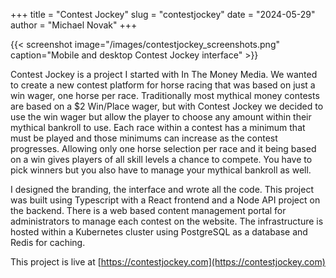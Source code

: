 +++
title = "Contest Jockey"
slug = "contestjockey"
date = "2024-05-29"
author = "Michael Novak"
+++

{{< screenshot image="/images/contestjockey_screenshots.png" caption="Mobile and desktop Contest Jockey interface" >}}

Contest Jockey is a project I started with In The Money Media. We wanted to create a new contest platform for horse racing that was based on just a win wager, one horse per race. Traditionally most mythical money contests are based on a $2 Win/Place wager, but with Contest Jockey we decided to use the win wager but allow the player to choose any amount within their mythical bankroll to use. Each race within a contest has a minimum that must be played and those minimums can increase as the contest progresses. Allowing only one horse selection per race and it being based on a win gives players of all skill levels a chance to compete. You have to pick winners but you also have to manage your mythical bankroll as well.

I designed the branding, the interface and wrote all the code. This project was built using Typescript with a React frontend and a Node API project on the backend. There is a web based content management portal for administrators to manage each contest on the website. The infrastructure is hosted within a Kubernetes cluster using PostgreSQL as a database and Redis for caching.

This project is live at [https://contestjockey.com](https://contestjockey.com)
